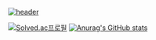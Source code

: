 <!--
**kimbank/kimbank** is a ✨ _special_ ✨ repository because its `README.md` (this file) appears on your GitHub profile.

Here are some ideas to get you started:

- 🔭 I’m currently working on ...
- 🌱 I’m currently learning ...
- 👯 I’m looking to collaborate on ...
- 🤔 I’m looking for help with ...
- 💬 Ask me about ...
- 📫 How to reach me: ...
- 😄 Pronouns: ...
- ⚡ Fun fact: ...
-->

[![header](https://capsule-render.vercel.app/api?type=waving&reversal=true&color=292929&text=金　恩　行&height=150&fontSize=77&animation=fadeIn&fontColor=258a71)](https://kimbank.github.io/)

[![Solved.ac프로필](http://mazassumnida.wtf/api/v2/generate_badge?boj=banlxx)](https://solved.ac/banlxx) [![Anurag's GitHub stats](https://github-readme-stats.vercel.app/api?username=kimbank&theme=gotham&line_height=21&show_icons=true)](https://github.com/kimbank)

